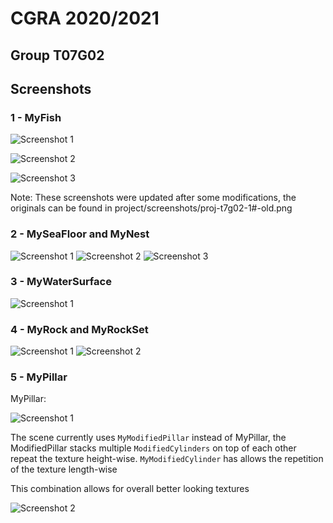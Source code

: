 # CGRA 2020/2021

## Group T07G02

## Screenshots

### 1 - MyFish


![Screenshot 1](project/screenshots/proj-t7g02-1a.png)

![Screenshot 2](project/screenshots/proj-t7g02-1b.png)

![Screenshot 3](project/screenshots/proj-t7g02-1c.png)

Note: These screenshots were updated after some modifications, the originals can be found in project/screenshots/proj-t7g02-1#-old.png


### 2 - MySeaFloor and MyNest

![Screenshot 1](project/screenshots/proj-t7g02-2a.png)
![Screenshot 2](project/screenshots/proj-t7g02-2b.png)
![Screenshot 3](project/screenshots/proj-t7g02-2c.png)

### 3 - MyWaterSurface

![Screenshot 1](project/screenshots/proj-t7g02-3.png)

### 4 - MyRock and MyRockSet

![Screenshot 1](project/screenshots/proj-t7g02-4a.png)
![Screenshot 2](project/screenshots/proj-t7g02-4b.png)

### 5 - MyPillar

MyPillar:

![Screenshot 1](project/screenshots/proj-t7g02-5a.png)

The scene currently uses `MyModifiedPillar` instead of MyPillar, the ModifiedPillar stacks multiple `ModifiedCylinders` on top of each other repeat the texture height-wise. `MyModifiedCylinder` has allows the repetition of the texture length-wise

This combination allows for overall better looking textures

![Screenshot 2](projects/screenshots/proj-t7g02-5b.png)